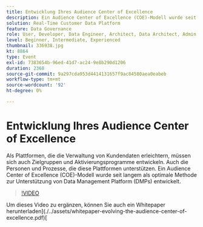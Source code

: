 ```yaml
---
title: Entwicklung Ihres Audience Center of Excellence
description: Ein Audience Center of Excellence (COE)-Modell wurde seit langem als optimale Methode zur Unterstützung von Data Management Platform (DMPs) entwickelt.
solution: Real-Time Customer Data Platform
feature: Data Governance
role: User, Developer, Data Engineer, Architect, Data Architect, Admin, Leader
level: Beginner, Intermediate, Experienced
thumbnail: 336938.jpg
kt: 8864
type: Event
exl-id: 7383654b-96ed-41d7-ac24-9e8b290d1206
duration: 2368
source-git-commit: 9a297cda953d4414131657f9ac84580aea0eabeb
workflow-type: tm+mt
source-wordcount: '92'
ht-degree: 0%

---
```


# Entwicklung Ihres Audience Center of Excellence

Als Plattformen, die die Verwaltung von Kundendaten erleichtern, müssen sich auch Zielgruppen und Aktivierungsprogramme entwickeln. Auch die Personen und Prozesse, die diese Plattformen unterstützen. Ein Audience Center of Excellence (COE)-Modell wurde seit langem als optimale Methode zur Unterstützung von Data Management Platform (DMPs) entwickelt.

>[!VIDEO](https://video.tv.adobe.com/v/336938/?quality=12&learn=on)

Um dieses Video zu ergänzen, können Sie auch ein Whitepaper herunterladen](./../assets/whitepaper-evolving-the-audience-center-of-excellence.pdf)[
